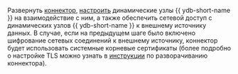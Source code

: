 Развернуть [коннектор](../architecture.md#connectors), [настроить](../../../deploy/manual/deploy-ydb-federated-query.md) динамические узлы {{ ydb-short-name }} на взаимодействие с ним, а также обеспечить сетевой доступ с динамических узлов {{ ydb-short-name }} к внешнему источнику данных. В случае, если на предыдущем шаге было включено шифрование сетевых соединений к внешнему источнику, коннектор будет использовать системные корневые сертификаты (более подробно о настройке TLS можно узнать в [инструкции](../../../deploy/manual/connector.md) по разворачиванию коннектора).
